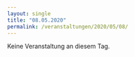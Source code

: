```yaml
---
layout: single
title: "08.05.2020"
permalink: /veranstaltungen/2020/05/08/
---
```


Keine Veranstaltung an diesem Tag.
